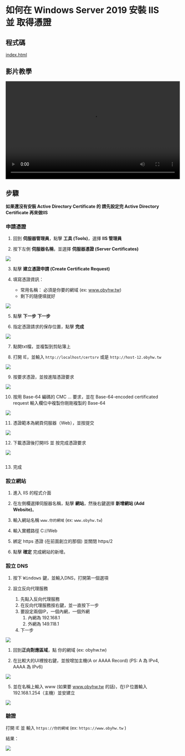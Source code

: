# 如何在 Windows Server 2019 安裝 IIS 並 取得憑證

## 程式碼

[index.html](/windows/scripts/web.html#_113)
## 影片教學

<video width="560" height="315" controls>
  <source src="/videos/ap-6.srv-content.mp4" type="video/mp4">
  Your browser does not support the video tag.
</video>

## 步驟
**如果還沒有安裝 Active Directory Certificate 的 請先設定完 Active Directory Certificate 再來做IIS**

### 申請憑證
1. 回到 **伺服器管理員**，點擊 **工具 (Tools)**，選擇 **IIS 管理員**

2. 按下左側 **伺服器名稱**，並選擇 **伺服器憑證 (Server Certificates)**

![](images/iis_select_server_li.png)


3. 點擊 **建立憑證申請 (Create Certificate Request)**

4. 填寫憑證資訊：
    - 常用名稱： 必須是你要的網域 (ex: www.obyhw.tw)
    - 剩下的隨便填就好

![](images/iis_cert_create.png)

5. 點擊 **下一步** **下一步**

6. 指定憑證請求的保存位置，點擊 **完成**

![](images/iis_request_cert.png)

7. 點開txt檔，並複製到剪貼簿上

8. 打開 IE，並輸入 ```http://localhost/certsrv``` 或是 ```http://host-12.obyhw.tw```

![](images/request_cert_1.png)

9. 按要求憑證，並按進階憑證要求

![](images/request_advanced_cert.png)

10. 按用 Base-64 編碼的 CMC ... 要求，並在 Base-64-encoded certificated request 輸入欄位中複製你剛剛複製的 Base-64

![](images/usebase64whatever.png)

11. 憑證範本為網頁伺服器（Web），並按提交

![](images/copy_from_cert_box_compelete_server.png)

12. 下載憑證後打開IIS 並 按完成憑證要求

![](images/download_cert.png)

![]()

13. 完成


### 設立網站
1. 進入 IIS 的程式介面 

2. 在左側欄選擇伺服器名稱，點擊 **網站**，然後右鍵選擇 **新增網站 (Add Website)**。

3. 輸入網站名稱 ```www.你的網域``` (ex: ```www.obyhw.tw```)

4. 輸入實體路徑 C://Web

5. 綁定 https 憑證 (在前面創立的那個) 並關閉 https/2

6. 點擊 **確定** 完成網站的新增。

### 設立 DNS
1. 按下 <kbd>Windows</kbd> 鍵，並輸入DNS，打開第一個選項

2. 設立反向代理服務
    1. 先點入反向代理服務 
    2. 在反向代理服務按右鍵，並一直按下一步
    3. 要設定兩個IP，一個內網，一個外網
	    1. 內網為 192.168.1
	    2. 外網為 149.118.1
	4.  下一步
	
![](images/dns_sel_ip.png)

1. 回到**正向對應區域**，點 你的網域 (ex: obyhw.tw)

2. 在比較大的UI裡按右鍵，並按增加主機(A or AAAA Record)
		(PS: A 為 IPv4, AAAA 為 IPv6)

![](images/dns_sel_a_record.png)

5. 並在名稱上輸入 www (如果要 www.obyhw.tw 的話)，在IＰ位置輸入 192.168.1.254（主機）並安建立

![](images/dns_sel_ip_name.png)

### 驗證
打開 IE 並 輸入 ```https://你的網域``` (ex: ```https://www.obyhw.tw``` )

結果：

![](images/ie_haocom_complete.png)